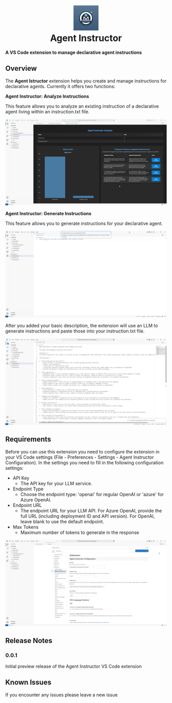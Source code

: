 <h1 align="center">
  <a href="(https://github.com/stephanbisser/agent-instructor">
    <img alt="Agent Instructor" src="./assets/Agent-Instructor.png" height="78">
  </a>
  <br>Agent Instructor<br>
</h1>

 **A VS Code extension to manage declarative agent instructions**

## Overview

The **Agent Istructor** extension helps you create and manage instructions for declarative agents. 
Currently it offers two functions:

**Agent Instructor: Analyze Instructions**

This feature allows you to analyze an existing instruction of a declarative agent living within an instruction.txt file.

![Analyze Instructions](./assets/Agent-Instructor-Analysis.png)

**Agent Instructor: Generate Instructions**

This feature allows you to generate instructions for your declarative agent.

![Generate Instructions](./assets/Agent-Instructor-Generation-1.png)

After you added your basic description, the extension will use an LLM to generate instructions and paste those into your instruction.txt file.

![Generate Instructions](./assets/Agent-Instructor-Generation-2.png)

## Requirements

Before you can use this extension you need to configure the extension in your VS Code settings (File - Preferences - Settings - Agent Instructor Configuration). In the settings you need to fill in the following configuration settings:

- API Key
  - The API key for your LLM service.
- Endpoint Type
  - Choose the endpoint type: 'openai' for regular OpenAI or 'azure' for Azure OpenAI.
- Endpoint URL
  - The endpoint URL for your LLM API. For Azure OpenAI, provide the full URL (including deployment ID and API version). For OpenAI, leave blank to use the default endpoint.
- Max Tokens
  - Maximum number of tokens to generate in the response

![Settings](./assets/Agent-Instructor-Settings.png)

## Release Notes

### 0.0.1

Initial preview release of the Agent Instructor VS Code extension

## Known Issues

If you encounter any issues please leave a new issue